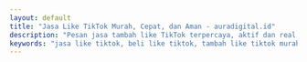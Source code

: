 ```yaml
---
layout: default
title: "Jasa Like TikTok Murah, Cepat, dan Aman - auradigital.id"
description: "Pesan jasa tambah like TikTok terpercaya, aktif dan real dari auradigital.id. Cocok untuk konten jualan, FYP, dan branding akun pribadi atau bisnis."
keywords: "jasa like tiktok, beli like tiktok, tambah like tiktok murah, jasa tambah like tiktok, like tiktok aktif, like tiktok Indonesia, like tiktok real"
---
```


<script type="application/ld+json">
{
  "@context": "https://schema.org",
  "@graph": [
    {
      "@type": "BreadcrumbList",
      "@id": "https://auradigital.id/jasa-like-tiktok/#breadcrumb",
      "itemListElement": [
        {
          "@type": "ListItem",
          "position": 1,
          "name": "Beranda",
          "item": "https://auradigital.id"
        },
        {
          "@type": "ListItem",
          "position": 2,
          "name": "Jasa Like TikTok",
          "item": "https://auradigital.id/jasa-like-tiktok/"
        }
      ]
    },
    {
      "@type": "WebSite",
      "@id": "https://auradigital.id/#website",
      "url": "https://auradigital.id",
      "name": "auradigital.id",
      "inLanguage": "id"
    },
    {
      "@type": "Product",
      "@id": "https://auradigital.id/jasa-like-tiktok/#product",
      "name": "Jasa Like TikTok",
      "description": "Layanan tambah like TikTok dari auradigital.id, cocok untuk meningkatkan FYP, trust, dan engagement.",
      "brand": {
        "@type": "Brand",
        "name": "auradigital.id"
      },
      "offers": {
        "@type": "Offer",
        "priceCurrency": "IDR",
        "price": "1500",
        "availability": "https://schema.org/InStock"
      }
    },
    {
      "@type": "Service",
      "@id": "https://auradigital.id/jasa-like-tiktok/#service",
      "serviceType": "Jasa Tambah Like TikTok",
      "provider": {
        "@type": "Organization",
        "name": "auradigital.id",
        "url": "https://auradigital.id"
      }
    },
    {
      "@type": "Person",
      "@id": "https://auradigital.id/#founder",
      "name": "Admin auradigital",
      "jobTitle": "Founder",
      "url": "https://auradigital.id",
      "sameAs": [
        "https://www.instagram.com/auradigital.id",
        "https://www.linkedin.com/company/auradigitalid"
      ]
    },
    {
      "@type": "FAQPage",
      "@id": "https://auradigital.id/jasa-like-tiktok/#faq",
      "mainEntity": [
        {
          "@type": "Question",
          "name": "Apakah like TikTok di sini real dan aktif?",
          "acceptedAnswer": {
            "@type": "Answer",
            "text": "Ya, layanan kami menggunakan sumber real user aktif dan aman untuk akun Anda."
          }
        },
        {
          "@type": "Question",
          "name": "Berapa lama proses penambahan like TikTok?",
          "acceptedAnswer": {
            "@type": "Answer",
            "text": "Rata-rata like masuk dalam 1–10 menit setelah pembayaran, tergantung jumlah dan antrian."
          }
        },
        {
          "@type": "Question",
          "name": "Apakah saya bisa memilih jumlah like sendiri?",
          "acceptedAnswer": {
            "@type": "Answer",
            "text": "Tentu, Anda bisa memesan mulai dari 50 hingga ribuan like per video sesuai kebutuhan."
          }
        }
      ]
    }
  ]
}
</script>
